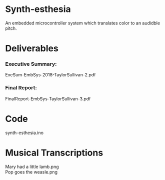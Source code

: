 # Synth-esthesia
An embedded microcontroller system which translates color to an audidble pitch.
<br />
# Deliverables
### Executive Summary:<br />
ExeSum-EmbSys-2018-TaylorSullivan-2.pdf
<br />
### Final Report:<br />
FinalReport-EmbSys-TaylorSullivan-3.pdf
<br />
# Code
synth-esthesia.ino
<br />
# Musical Transcriptions
Mary had a little lamb.png
<br />
Pop goes the weasle.png
<br />
